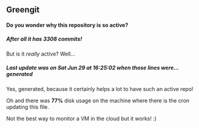 ## Greengit

#### Do you wonder why this repository is so active?

##### After all it has 3308 commits!

But is it *really* active? Well...

##### Last update was on Sat Jun 29 at 16:25:02 when those lines were... generated

Yes, generated, because it certainly helps a lot to have such an active repo!

Oh and there was **77%** disk usage on the machine
where there is the cron updating this file.

Not the best way to monitor a VM in the cloud but it works! :)
